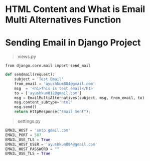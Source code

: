 # HTML Content and What is Email Multi Alternatives Function

# Sending Email in Django Project 

> views.py

`from django.core.mail import send_mail`

```python
def sendmail(request):
    subject = 'Test Email'
    from_email = 'ayushkum884@gmail.com'
    msg  = '<h1>This is test email</h1>'
    to = ['ayushkum012@gmail.com']
    msg = EmailMultiAlternatives(subject, msg, from_email, to) 
    msg.content_subtype='html'
    msg.send()
    return HttpResponse("Email Sent");
```


> settings.py

```python
EMAIL_HOST = 'smtp.gmail.com'
EMAIL_PORT = 587
EMAIL_USE_TLS = True
EMAIL_HOST_USER = 'ayushkum884@gmail.com'
EMAIL_HOST_PASSWORD = ""
EMAIL_USE_TLS = True
```
